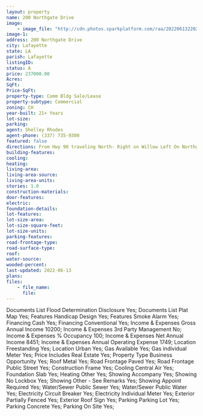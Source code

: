 ```yaml
---
layout: property
name: 200 Northgate Drive 
image:
    - image_file: "http://cdn.photos.sparkplatform.com/raa/20220613220200619275000000.jpg"
image-1:
address: 200 Northgate Drive
city: Lafayette
state: LA
parish: Lafayette
listingID: 
status: A
price: 237000.00
Acres: 
SqFt: 
Price-SqFt: 
property-type: Comm Bldg Sale/Lease
property-subtype: Commercial
zoning: CH
year-built: 21+ Years
lot-size: 
parking: 
agent: Shelley Rhodes
agent-phone: (337) 735-9300
featured: false
directions: From Hwy 90 traveling North- Right on Willow Left On Northgate Property on Rt.  From I-49 traveling south- left on Willow left on Northgate property on right.  Property is located behind Home Depot.
building-features: 
cooling: 
heating: 
living-area: 
living-area-source: 
living-area-units: 
stories: 1.0
construction-materials: 
door-features: 
electric: 
foundation-details: 
lot-features: 
lot-size-area: 
lot-size-square-feet: 
lot-size-units: 
parking-features: 
road-frontage-type: 
road-surface-type: 
roof: 
water-source: 
wooded-percent: 
last-updated: 2022-06-13
plans: 
files:
    - file_name:
      file:
---
```

Documents List	Flood Determination Disclosure	Yes;
Documents List	Plat Map	Yes;
Features	Handicap Design	Yes;
Features	Smoke Alarm	Yes;
Financing	Cash	Yes;
Financing	Conventional	Yes;
Income & Expenses	Gross Annual Income	10200;
Income & Expenses	3rd Party Management	No;
Income & Expenses	% Occupancy	100;
Income & Expenses	Net Annual Income	8451;
Income & Expenses	Annual Operating Expense	1749;
Location	Freestanding	Yes;
Location	Urban	Yes;
Gas	Available	Yes;
Gas	individual Meter	Yes;
Price Includes	Real Estate	Yes;
Property Type	Business Opportunity	Yes;
Roof	Metal	Yes;
Road Frontage	Paved	Yes;
Road Frontage	Public Street	Yes;
Construction	Frame	Yes;
Cooling	Central Air	Yes;
Foundation	Slab	Yes;
Heating	Other	Yes;
Showing	Accompany	Yes;
Showing	No Lockbox	Yes;
Showing	Other - See Remarks	Yes;
Showing	Appoint Required	Yes;
Water/Sewer	Public Sewer	Yes;
Water/Sewer	Public Water	Yes;
Electricity	Circuit Breaker	Yes;
Electricity	Individual Meter	Yes;
Exterior	Partially Fenced	Yes;
Exterior	Roof Sign	Yes;
Parking	Parking Lot	Yes;
Parking	Concrete	Yes;
Parking	On Site	Yes;

